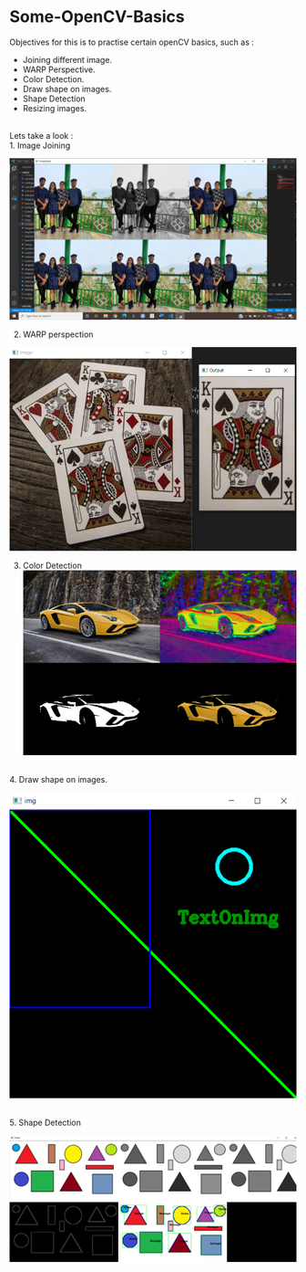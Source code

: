 # Some-OpenCV-Basics<br>
Objectives for this is to practise certain openCV basics, such as :
- Joining different image.
- WARP Perspective.
- Color Detection.
- Draw shape on images.
- Shape Detection
- Resizing images.
<br>
Lets take a look :
<br>1. Image Joining 

![ijoin](https://github.com/ritikasrstv05/Some-OpenCV-Basics/blob/main/ijoin.png)

2. WARP perspection

![ijoin](https://github.com/ritikasrstv05/Some-OpenCV-Basics/blob/main/warp.png)

3. Color Detection
![ijoin](https://github.com/ritikasrstv05/Some-OpenCV-Basics/blob/main/color.png)
<br>
4. Draw shape on images.

![ijoin](https://github.com/ritikasrstv05/Some-OpenCV-Basics/blob/main/img.png)

<br>
5. Shape Detection 

![ijoin](https://github.com/ritikasrstv05/Some-OpenCV-Basics/blob/main/stack.png)
